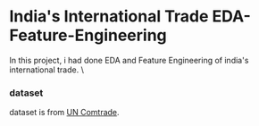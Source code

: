 # India's International Trade EDA-Feature-Engineering

In this project, i had done EDA and Feature Engineering of india's international trade. \

### dataset
dataset is from [UN Comtrade](https://comtrade.un.org/data/).
